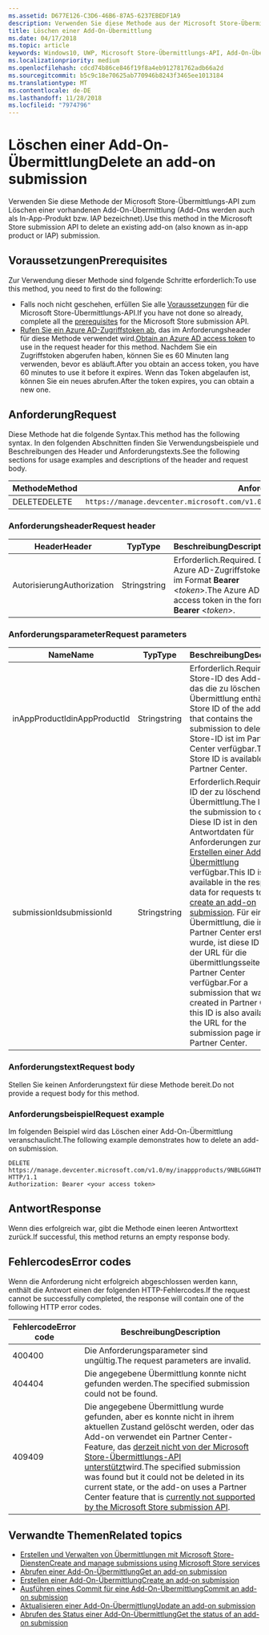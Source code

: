 ```yaml
---
ms.assetid: D677E126-C3D6-46B6-87A5-6237EBEDF1A9
description: Verwenden Sie diese Methode aus der Microsoft Store-Übermittlungs-API zum Löschen einer vorhandenen Add-On-Übermittlung.
title: Löschen einer Add-On-Übermittlung
ms.date: 04/17/2018
ms.topic: article
keywords: Windows10, UWP, Microsoft Store-Übermittlungs-API, Add-On-Übermittlung, löschen, In-App-Produkt, IAP
ms.localizationpriority: medium
ms.openlocfilehash: cdcd74b86ce846f19f8a4eb912781762adb66a2d
ms.sourcegitcommit: b5c9c18e70625ab770946b8243f3465ee1013184
ms.translationtype: MT
ms.contentlocale: de-DE
ms.lasthandoff: 11/28/2018
ms.locfileid: "7974796"
---
```

# <a name="delete-an-add-on-submission"></a><span data-ttu-id="58c82-104">Löschen einer Add-On-Übermittlung</span><span class="sxs-lookup"><span data-stu-id="58c82-104">Delete an add-on submission</span></span>

<span data-ttu-id="58c82-105">Verwenden Sie diese Methode der Microsoft Store-Übermittlungs-API zum Löschen einer vorhandenen Add-On-Übermittlung (Add-Ons werden auch als In-App-Produkt bzw. IAP bezeichnet).</span><span class="sxs-lookup"><span data-stu-id="58c82-105">Use this method in the Microsoft Store submission API to delete an existing add-on (also known as in-app product or IAP) submission.</span></span>

## <a name="prerequisites"></a><span data-ttu-id="58c82-106">Voraussetzungen</span><span class="sxs-lookup"><span data-stu-id="58c82-106">Prerequisites</span></span>

<span data-ttu-id="58c82-107">Zur Verwendung dieser Methode sind folgende Schritte erforderlich:</span><span class="sxs-lookup"><span data-stu-id="58c82-107">To use this method, you need to first do the following:</span></span>

* <span data-ttu-id="58c82-108">Falls noch nicht geschehen, erfüllen Sie alle [Voraussetzungen](create-and-manage-submissions-using-windows-store-services.md#prerequisites) für die Microsoft Store-Übermittlungs-API.</span><span class="sxs-lookup"><span data-stu-id="58c82-108">If you have not done so already, complete all the [prerequisites](create-and-manage-submissions-using-windows-store-services.md#prerequisites) for the Microsoft Store submission API.</span></span>
* <span data-ttu-id="58c82-109">[Rufen Sie ein Azure AD-Zugriffstoken ab](create-and-manage-submissions-using-windows-store-services.md#obtain-an-azure-ad-access-token), das im Anforderungsheader für diese Methode verwendet wird.</span><span class="sxs-lookup"><span data-stu-id="58c82-109">[Obtain an Azure AD access token](create-and-manage-submissions-using-windows-store-services.md#obtain-an-azure-ad-access-token) to use in the request header for this method.</span></span> <span data-ttu-id="58c82-110">Nachdem Sie ein Zugriffstoken abgerufen haben, können Sie es 60 Minuten lang verwenden, bevor es abläuft.</span><span class="sxs-lookup"><span data-stu-id="58c82-110">After you obtain an access token, you have 60 minutes to use it before it expires.</span></span> <span data-ttu-id="58c82-111">Wenn das Token abgelaufen ist, können Sie ein neues abrufen.</span><span class="sxs-lookup"><span data-stu-id="58c82-111">After the token expires, you can obtain a new one.</span></span>

## <a name="request"></a><span data-ttu-id="58c82-112">Anforderung</span><span class="sxs-lookup"><span data-stu-id="58c82-112">Request</span></span>

<span data-ttu-id="58c82-113">Diese Methode hat die folgende Syntax.</span><span class="sxs-lookup"><span data-stu-id="58c82-113">This method has the following syntax.</span></span> <span data-ttu-id="58c82-114">In den folgenden Abschnitten finden Sie Verwendungsbeispiele und Beschreibungen des Header und Anforderungstexts.</span><span class="sxs-lookup"><span data-stu-id="58c82-114">See the following sections for usage examples and descriptions of the header and request body.</span></span>

| <span data-ttu-id="58c82-115">Methode</span><span class="sxs-lookup"><span data-stu-id="58c82-115">Method</span></span> | <span data-ttu-id="58c82-116">Anforderungs-URI</span><span class="sxs-lookup"><span data-stu-id="58c82-116">Request URI</span></span>                                                      |
|--------|------------------------------------------------------------------|
| <span data-ttu-id="58c82-117">DELETE</span><span class="sxs-lookup"><span data-stu-id="58c82-117">DELETE</span></span>    | ```https://manage.devcenter.microsoft.com/v1.0/my/inappproducts/{inAppProductId}/submissions/{submissionId}``` |


### <a name="request-header"></a><span data-ttu-id="58c82-118">Anforderungsheader</span><span class="sxs-lookup"><span data-stu-id="58c82-118">Request header</span></span>

| <span data-ttu-id="58c82-119">Header</span><span class="sxs-lookup"><span data-stu-id="58c82-119">Header</span></span>        | <span data-ttu-id="58c82-120">Typ</span><span class="sxs-lookup"><span data-stu-id="58c82-120">Type</span></span>   | <span data-ttu-id="58c82-121">Beschreibung</span><span class="sxs-lookup"><span data-stu-id="58c82-121">Description</span></span>                                                                 |
|---------------|--------|-----------------------------------------------------------------------------|
| <span data-ttu-id="58c82-122">Autorisierung</span><span class="sxs-lookup"><span data-stu-id="58c82-122">Authorization</span></span> | <span data-ttu-id="58c82-123">String</span><span class="sxs-lookup"><span data-stu-id="58c82-123">string</span></span> | <span data-ttu-id="58c82-124">Erforderlich.</span><span class="sxs-lookup"><span data-stu-id="58c82-124">Required.</span></span> <span data-ttu-id="58c82-125">Das Azure AD-Zugriffstoken im Format **Bearer** &lt;*token*&gt;.</span><span class="sxs-lookup"><span data-stu-id="58c82-125">The Azure AD access token in the form **Bearer** &lt;*token*&gt;.</span></span> |


### <a name="request-parameters"></a><span data-ttu-id="58c82-126">Anforderungsparameter</span><span class="sxs-lookup"><span data-stu-id="58c82-126">Request parameters</span></span>

| <span data-ttu-id="58c82-127">Name</span><span class="sxs-lookup"><span data-stu-id="58c82-127">Name</span></span>        | <span data-ttu-id="58c82-128">Typ</span><span class="sxs-lookup"><span data-stu-id="58c82-128">Type</span></span>   | <span data-ttu-id="58c82-129">Beschreibung</span><span class="sxs-lookup"><span data-stu-id="58c82-129">Description</span></span>                                                                 |
|---------------|--------|-----------------------------------------------------------------------------|
| <span data-ttu-id="58c82-130">inAppProductId</span><span class="sxs-lookup"><span data-stu-id="58c82-130">inAppProductId</span></span> | <span data-ttu-id="58c82-131">String</span><span class="sxs-lookup"><span data-stu-id="58c82-131">string</span></span> | <span data-ttu-id="58c82-132">Erforderlich.</span><span class="sxs-lookup"><span data-stu-id="58c82-132">Required.</span></span> <span data-ttu-id="58c82-133">Die Store-ID des Add-Ons, das die zu löschende Übermittlung enthält.</span><span class="sxs-lookup"><span data-stu-id="58c82-133">The Store ID of the add-on that contains the submission to delete.</span></span> <span data-ttu-id="58c82-134">Die Store-ID ist im Partner Center verfügbar.</span><span class="sxs-lookup"><span data-stu-id="58c82-134">The Store ID is available in Partner Center.</span></span>  |
| <span data-ttu-id="58c82-135">submissionId</span><span class="sxs-lookup"><span data-stu-id="58c82-135">submissionId</span></span> | <span data-ttu-id="58c82-136">String</span><span class="sxs-lookup"><span data-stu-id="58c82-136">string</span></span> | <span data-ttu-id="58c82-137">Erforderlich.</span><span class="sxs-lookup"><span data-stu-id="58c82-137">Required.</span></span> <span data-ttu-id="58c82-138">Die ID der zu löschenden Übermittlung.</span><span class="sxs-lookup"><span data-stu-id="58c82-138">The ID of the submission to delete.</span></span> <span data-ttu-id="58c82-139">Diese ID ist in den Antwortdaten für Anforderungen zum [Erstellen einer Add-On-Übermittlung](create-an-add-on-submission.md) verfügbar.</span><span class="sxs-lookup"><span data-stu-id="58c82-139">This ID is available in the response data for requests to [create an add-on submission](create-an-add-on-submission.md).</span></span> <span data-ttu-id="58c82-140">Für eine Übermittlung, die im Partner Center erstellt wurde, ist diese ID auch in der URL für die übermittlungsseite im Partner Center verfügbar.</span><span class="sxs-lookup"><span data-stu-id="58c82-140">For a submission that was created in Partner Center, this ID is also available in the URL for the submission page in Partner Center.</span></span>  |


### <a name="request-body"></a><span data-ttu-id="58c82-141">Anforderungstext</span><span class="sxs-lookup"><span data-stu-id="58c82-141">Request body</span></span>

<span data-ttu-id="58c82-142">Stellen Sie keinen Anforderungstext für diese Methode bereit.</span><span class="sxs-lookup"><span data-stu-id="58c82-142">Do not provide a request body for this method.</span></span>


### <a name="request-example"></a><span data-ttu-id="58c82-143">Anforderungsbeispiel</span><span class="sxs-lookup"><span data-stu-id="58c82-143">Request example</span></span>

<span data-ttu-id="58c82-144">Im folgenden Beispiel wird das Löschen einer Add-On-Übermittlung veranschaulicht.</span><span class="sxs-lookup"><span data-stu-id="58c82-144">The following example demonstrates how to delete an add-on submission.</span></span>

```
DELETE https://manage.devcenter.microsoft.com/v1.0/my/inappproducts/9NBLGGH4TNMP/submissions/1152921504621230023 HTTP/1.1
Authorization: Bearer <your access token>
```

## <a name="response"></a><span data-ttu-id="58c82-145">Antwort</span><span class="sxs-lookup"><span data-stu-id="58c82-145">Response</span></span>

<span data-ttu-id="58c82-146">Wenn dies erfolgreich war, gibt die Methode einen leeren Antworttext zurück.</span><span class="sxs-lookup"><span data-stu-id="58c82-146">If successful, this method returns an empty response body.</span></span>

## <a name="error-codes"></a><span data-ttu-id="58c82-147">Fehlercodes</span><span class="sxs-lookup"><span data-stu-id="58c82-147">Error codes</span></span>

<span data-ttu-id="58c82-148">Wenn die Anforderung nicht erfolgreich abgeschlossen werden kann, enthält die Antwort einen der folgenden HTTP-Fehlercodes.</span><span class="sxs-lookup"><span data-stu-id="58c82-148">If the request cannot be successfully completed, the response will contain one of the following HTTP error codes.</span></span>

| <span data-ttu-id="58c82-149">Fehlercode</span><span class="sxs-lookup"><span data-stu-id="58c82-149">Error code</span></span> |  <span data-ttu-id="58c82-150">Beschreibung</span><span class="sxs-lookup"><span data-stu-id="58c82-150">Description</span></span>   |
|--------|------------------|
| <span data-ttu-id="58c82-151">400</span><span class="sxs-lookup"><span data-stu-id="58c82-151">400</span></span>  | <span data-ttu-id="58c82-152">Die Anforderungsparameter sind ungültig.</span><span class="sxs-lookup"><span data-stu-id="58c82-152">The request parameters are invalid.</span></span> |
| <span data-ttu-id="58c82-153">404</span><span class="sxs-lookup"><span data-stu-id="58c82-153">404</span></span>  | <span data-ttu-id="58c82-154">Die angegebene Übermittlung konnte nicht gefunden werden.</span><span class="sxs-lookup"><span data-stu-id="58c82-154">The specified submission could not be found.</span></span> |
| <span data-ttu-id="58c82-155">409</span><span class="sxs-lookup"><span data-stu-id="58c82-155">409</span></span>  | <span data-ttu-id="58c82-156">Die angegebene Übermittlung wurde gefunden, aber es konnte nicht in ihrem aktuellen Zustand gelöscht werden, oder das Add-on verwendet ein Partner Center-Feature, das [derzeit nicht von der Microsoft Store-Übermittlungs-API unterstützt](create-and-manage-submissions-using-windows-store-services.md#not_supported)wird.</span><span class="sxs-lookup"><span data-stu-id="58c82-156">The specified submission was found but it could not be deleted in its current state, or the add-on uses a Partner Center feature that is [currently not supported by the Microsoft Store submission API](create-and-manage-submissions-using-windows-store-services.md#not_supported).</span></span> |


## <a name="related-topics"></a><span data-ttu-id="58c82-157">Verwandte Themen</span><span class="sxs-lookup"><span data-stu-id="58c82-157">Related topics</span></span>

* [<span data-ttu-id="58c82-158">Erstellen und Verwalten von Übermittlungen mit Microsoft Store-Diensten</span><span class="sxs-lookup"><span data-stu-id="58c82-158">Create and manage submissions using Microsoft Store services</span></span>](create-and-manage-submissions-using-windows-store-services.md)
* [<span data-ttu-id="58c82-159">Abrufen einer Add-On-Übermittlung</span><span class="sxs-lookup"><span data-stu-id="58c82-159">Get an add-on submission</span></span>](get-an-add-on-submission.md)
* [<span data-ttu-id="58c82-160">Erstellen einer Add-On-Übermittlung</span><span class="sxs-lookup"><span data-stu-id="58c82-160">Create an add-on submission</span></span>](create-an-add-on-submission.md)
* [<span data-ttu-id="58c82-161">Ausführen eines Commit für eine Add-On-Übermittlung</span><span class="sxs-lookup"><span data-stu-id="58c82-161">Commit an add-on submission</span></span>](commit-an-add-on-submission.md)
* [<span data-ttu-id="58c82-162">Aktualisieren einer Add-On-Übermittlung</span><span class="sxs-lookup"><span data-stu-id="58c82-162">Update an add-on submission</span></span>](update-an-add-on-submission.md)
* [<span data-ttu-id="58c82-163">Abrufen des Status einer Add-On-Übermittlung</span><span class="sxs-lookup"><span data-stu-id="58c82-163">Get the status of an add-on submission</span></span>](get-status-for-an-add-on-submission.md)
